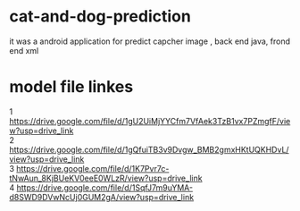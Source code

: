 # cat-and-dog-prediction
it was a android application for predict capcher image , back end java, frond end xml
# model file linkes
1 https://drive.google.com/file/d/1gU2UiMjYYCfm7VfAek3TzB1vx7PZmgfF/view?usp=drive_link                      
2 https://drive.google.com/file/d/1gQfuiTB3v9Dvgw_BMB2gmxHKtUQKHDvL/view?usp=drive_link                    
3 https://drive.google.com/file/d/1K7Pvr7c-tNwAun_8KjBUeKV0eeE0WLzR/view?usp=drive_link                      
4 https://drive.google.com/file/d/1SqfJ7m9uYMA-d8SWD9DVwNcUj0GUM2gA/view?usp=drive_link         
